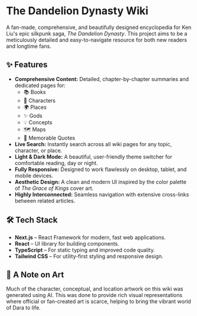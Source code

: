 # The Dandelion Dynasty Wiki

A fan-made, comprehensive, and beautifully designed encyclopedia for Ken Liu's epic silkpunk saga, *The Dandelion Dynasty*. This project aims to be a meticulously detailed and easy-to-navigate resource for both new readers and longtime fans.

## ✨ Features

- **Comprehensive Content:** Detailed, chapter-by-chapter summaries and dedicated pages for:
  - 📚 Books
  - 👥 Characters
  - 🌍 Places
  - ✨ Gods
  - 💡 Concepts
  - 🗺️ Maps
  - 💬 Memorable Quotes
- **Live Search:** Instantly search across all wiki pages for any topic, character, or place.
- **Light & Dark Mode:** A beautiful, user-friendly theme switcher for comfortable reading, day or night.
- **Fully Responsive:** Designed to work flawlessly on desktop, tablet, and mobile devices.
- **Aesthetic Design:** A clean and modern UI inspired by the color palette of *The Grace of Kings* cover art.
- **Highly Interconnected:** Seamless navigation with extensive cross-links between related articles.

## 🛠️ Tech Stack

- **Next.js** – React Framework for modern, fast web applications.
- **React** – UI library for building components.
- **TypeScript** – For static typing and improved code quality.
- **Tailwind CSS** – For utility-first styling and responsive design.

## 🎨 A Note on Art

Much of the character, conceptual, and location artwork on this wiki was generated using AI. This was done to provide rich visual representations where official or fan-created art is scarce, helping to bring the vibrant world of Dara to life.